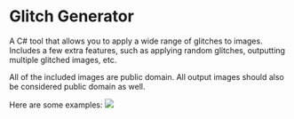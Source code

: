 # Glitch Generator
A C# tool that allows you to apply a wide range of glitches to images. Includes a few extra features, such as applying random glitches, outputting multiple glitched images, etc.

All of the included images are public domain. All output images should also be considered public domain as well.

Here are some examples:
<a href="https://i.imgur.com/Ogwfq3D.jpg"><img src="https://i.imgur.com/FNjcJ5t.png" /></a>